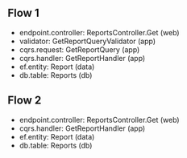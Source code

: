 ## Flow 1
- endpoint.controller: ReportsController.Get (web)
- validator: GetReportQueryValidator (app)
- cqrs.request: GetReportQuery (app)
- cqrs.handler: GetReportHandler (app)
- ef.entity: Report (data)
- db.table: Reports (db)

## Flow 2
- endpoint.controller: ReportsController.Get (web)
- cqrs.handler: GetReportHandler (app)
- ef.entity: Report (data)
- db.table: Reports (db)

